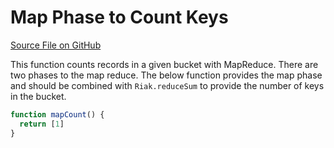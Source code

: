 # Map Phase to Count Keys

[Source File on GitHub](https://github.com/basho/riak_function_contrib/blob/master/mapreduce/js/count_keys.js)

This function counts records in a given bucket with MapReduce. There are two phases to the map reduce. The below function provides the map phase and should be combined with `Riak.reduceSum` to provide the number of keys in the bucket.

```js
function mapCount() {
  return [1]
}
```
